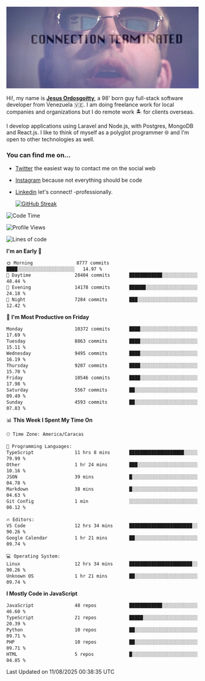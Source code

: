 ![hackers movie reference](./disconnected.jpg)

Hi!, my name is [**Jesus Ordosgoitty**](https://jodaz.dev), a 98' born guy full-stack software developer from Venezuela 🇻🇪. I am doing freelance work for local companies and organizations but I do remote work 🏝️ for clients overseas. 

I develop applications using Laravel and Node.js, with Postgres, MongoDB and React.js. I like to think of myself as a polyglot programmer 🌐 and I'm open to other technologies as well.

### You can find me on...

- [Twitter](https://twitter.com/jodaz_) the easiest way to contact me on the social web
- [Instagram](https://instagram.com/jodaz_) because not everything should be code
- [Linkedin](https://linkedin.com/in/jodaz) let's connect! -professionally.


    [![GitHub Streak](https://streak-stats.demolab.com?user=jodaz&theme=tokyonight)](https://git.io/streak-stats)

<!--START_SECTION:waka-->
![Code Time](http://img.shields.io/badge/Code%20Time-11%2C296%20hrs%2012%20mins-blue)

![Profile Views](http://img.shields.io/badge/Profile%20Views-2-blue)

![Lines of code](https://img.shields.io/badge/From%20Hello%20World%20I%27ve%20Written-85.3%20million%20lines%20of%20code-blue)

**I'm an Early 🐤** 

```text
🌞 Morning                8777 commits        ████░░░░░░░░░░░░░░░░░░░░░   14.97 % 
🌆 Daytime                28404 commits       ████████████░░░░░░░░░░░░░   48.44 % 
🌃 Evening                14178 commits       ██████░░░░░░░░░░░░░░░░░░░   24.18 % 
🌙 Night                  7284 commits        ███░░░░░░░░░░░░░░░░░░░░░░   12.42 % 
```
📅 **I'm Most Productive on Friday** 

```text
Monday                   10372 commits       ████░░░░░░░░░░░░░░░░░░░░░   17.69 % 
Tuesday                  8863 commits        ████░░░░░░░░░░░░░░░░░░░░░   15.11 % 
Wednesday                9495 commits        ████░░░░░░░░░░░░░░░░░░░░░   16.19 % 
Thursday                 9207 commits        ████░░░░░░░░░░░░░░░░░░░░░   15.70 % 
Friday                   10546 commits       ████░░░░░░░░░░░░░░░░░░░░░   17.98 % 
Saturday                 5567 commits        ██░░░░░░░░░░░░░░░░░░░░░░░   09.49 % 
Sunday                   4593 commits        ██░░░░░░░░░░░░░░░░░░░░░░░   07.83 % 
```


📊 **This Week I Spent My Time On** 

```text
🕑︎ Time Zone: America/Caracas

💬 Programming Languages: 
TypeScript               11 hrs 8 mins       ████████████████████░░░░░   79.99 % 
Other                    1 hr 24 mins        ███░░░░░░░░░░░░░░░░░░░░░░   10.16 % 
JSON                     39 mins             █░░░░░░░░░░░░░░░░░░░░░░░░   04.78 % 
Markdown                 38 mins             █░░░░░░░░░░░░░░░░░░░░░░░░   04.63 % 
Git Config               1 min               ░░░░░░░░░░░░░░░░░░░░░░░░░   00.12 % 

🔥 Editors: 
VS Code                  12 hrs 34 mins      ███████████████████████░░   90.26 % 
Google Calendar          1 hr 21 mins        ██░░░░░░░░░░░░░░░░░░░░░░░   09.74 % 

💻 Operating System: 
Linux                    12 hrs 34 mins      ███████████████████████░░   90.26 % 
Unknown OS               1 hr 21 mins        ██░░░░░░░░░░░░░░░░░░░░░░░   09.74 % 
```

**I Mostly Code in JavaScript** 

```text
JavaScript               48 repos            ████████████░░░░░░░░░░░░░   46.60 % 
TypeScript               21 repos            █████░░░░░░░░░░░░░░░░░░░░   20.39 % 
Python                   10 repos            ██░░░░░░░░░░░░░░░░░░░░░░░   09.71 % 
PHP                      10 repos            ██░░░░░░░░░░░░░░░░░░░░░░░   09.71 % 
HTML                     5 repos             █░░░░░░░░░░░░░░░░░░░░░░░░   04.85 % 
```




 Last Updated on 11/08/2025 00:38:35 UTC
<!--END_SECTION:waka-->
